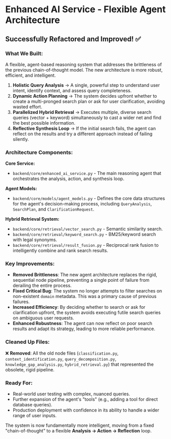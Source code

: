 # Enhanced AI Service - Flexible Agent Architecture

## Successfully Refactored and Improved! ✅

### What We Built:
A flexible, agent-based reasoning system that addresses the brittleness of the previous chain-of-thought model. The new architecture is more robust, efficient, and intelligent.

1.  **Holistic Query Analysis** → A single, powerful step to understand user intent, identify context, and assess query completeness.
2.  **Dynamic Action Planning** → The system decides upfront whether to create a multi-pronged search plan or ask for user clarification, avoiding wasted effort.
3.  **Parallelized Hybrid Retrieval** → Executes multiple, diverse search queries (vector + keyword) simultaneously to cast a wider net and find the best possible information.
4.  **Reflective Synthesis Loop** → If the initial search fails, the agent can reflect on the results and try a different approach instead of failing silently.

### Architecture Components:

**Core Service:**
- `backend/core/enhanced_ai_service.py` - The main reasoning agent that orchestrates the analysis, action, and synthesis loop.

**Agent Models:**
- `backend/core/models/agent_models.py` - Defines the core data structures for the agent's decision-making process, including `QueryAnalysis`, `SearchPlan`, and `ClarificationRequest`.

**Hybrid Retrieval System:**
- `backend/core/retrieval/vector_search.py` - Semantic similarity search.
- `backend/core/retrieval/keyword_search.py` - BM25/keyword search with legal synonyms.
- `backend/core/retrieval/result_fusion.py` - Reciprocal rank fusion to intelligently combine and rank search results.

### Key Improvements:
- **Removed Brittleness**: The new agent architecture replaces the rigid, sequential node pipeline, preventing a single point of failure from derailing the entire process.
- **Fixed Critical Bug**: The system no longer attempts to filter searches on non-existent `domain` metadata. This was a primary cause of previous failures.
- **Increased Efficiency**: By deciding whether to search or ask for clarification upfront, the system avoids executing futile search queries on ambiguous user requests.
- **Enhanced Robustness**: The agent can now reflect on poor search results and adapt its strategy, leading to more reliable performance.

### Cleaned Up Files:
❌ **Removed**: All the old node files (`classification.py`, `context_identification.py`, `query_decomposition.py`, `knowledge_gap_analysis.py`, `hybrid_retrieval.py`) that represented the obsolete, rigid pipeline.

### Ready For:
- Real-world user testing with complex, nuanced queries.
- Further expansion of the agent's "tools" (e.g., adding a tool for direct database queries).
- Production deployment with confidence in its ability to handle a wider range of user inputs.

The system is now fundamentally more intelligent, moving from a fixed "chain-of-thought" to a flexible **Analysis -> Action -> Reflection** loop.
